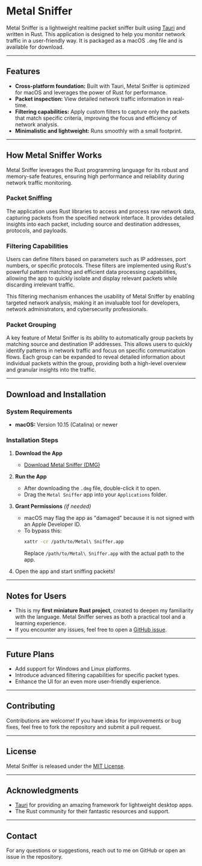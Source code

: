 # Metal Sniffer

Metal Sniffer is a lightweight realtime packet sniffer built using [Tauri](https://tauri.app/) and written in Rust. This application is designed to help you monitor network traffic in a user-friendly way. It is packaged as a macOS `.dmg` file and is available for download.

---

## Features

- **Cross-platform foundation:** Built with Tauri, Metal Sniffer is optimized for macOS and leverages the power of Rust for performance.
- **Packet inspection:** View detailed network traffic information in real-time.
- **Filtering capabilities:** Apply custom filters to capture only the packets that match specific criteria, improving the focus and efficiency of network analysis.
- **Minimalistic and lightweight:** Runs smoothly with a small footprint.

---

## How Metal Sniffer Works

Metal Sniffer leverages the Rust programming language for its robust and memory-safe features, ensuring high performance and reliability during network traffic monitoring.

### Packet Sniffing

The application uses Rust libraries to access and process raw network data, capturing packets from the specified network interface. It provides detailed insights into each packet, including source and destination addresses, protocols, and payloads.

### Filtering Capabilities

Users can define filters based on parameters such as IP addresses, port numbers, or specific protocols. These filters are implemented using Rust's powerful pattern matching and efficient data processing capabilities, allowing the app to quickly isolate and display relevant packets while discarding irrelevant traffic.

This filtering mechanism enhances the usability of Metal Sniffer by enabling targeted network analysis, making it an invaluable tool for developers, network administrators, and cybersecurity professionals.

### Packet Grouping

A key feature of Metal Sniffer is its ability to automatically group packets by matching source and destination IP addresses. This allows users to quickly identify patterns in network traffic and focus on specific communication flows. Each group can be expanded to reveal detailed information about individual packets within the group, providing both a high-level overview and granular insights into the traffic.

---

## Download and Installation

### System Requirements

- **macOS:** Version 10.15 (Catalina) or newer

### Installation Steps

1. **Download the App**

   - [Download Metal Sniffer (DMG)](https://github.com/your-repo/MetalSniffer/releases/latest)

2. **Run the App**

   - After downloading the `.dmg` file, double-click it to open.
   - Drag the `Metal Sniffer` app into your `Applications` folder.

3. **Grant Permissions** *(if needed)*

   - macOS may flag the app as "damaged" because it is not signed with an Apple Developer ID.
   - To bypass this:
     ```bash
     xattr -cr /path/to/Metal\ Sniffer.app
     ```
     Replace `/path/to/Metal\ Sniffer.app` with the actual path to the app.

4. Open the app and start sniffing packets!

---

## Notes for Users

- This is my **first miniature Rust project**, created to deepen my familiarity with the language. Metal Sniffer serves as both a practical tool and a learning experience.
- If you encounter any issues, feel free to open a [GitHub issue](https://github.com/your-repo/MetalSniffer/issues).

---

## Future Plans

- Add support for Windows and Linux platforms.
- Introduce advanced filtering capabilities for specific packet types.
- Enhance the UI for an even more user-friendly experience.

---

## Contributing

Contributions are welcome! If you have ideas for improvements or bug fixes, feel free to fork the repository and submit a pull request.

---

## License

Metal Sniffer is released under the [MIT License](https://opensource.org/licenses/MIT).

---

## Acknowledgments

- [Tauri](https://tauri.app/) for providing an amazing framework for lightweight desktop apps.
- The Rust community for their fantastic resources and support.

---

## Contact

For any questions or suggestions, reach out to me on GitHub or open an issue in the repository.

